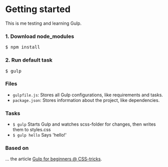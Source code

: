 # Getting started

This is me testing and learning Gulp.

<h3>1. Download node_modules</h3>
<pre>$ npm install</pre>

<h3>2. Run default task</h3>
<pre>$ gulp</pre>

<h3>Files</h3>
<ul>
	<li>
		<code>gulpfile.js</code>: Stores all Gulp configurations, like requirements and tasks.
	</li>
	<li>
		<code>package.json</code>: Stores information about the project, like dependencies.
	</li>
</ul>

<h3>Tasks</h3>
<ul>
	<li>
		<code>$ gulp</code> Starts Gulp and watches scss-folder for changes, then writes them to styles.css
	</li>
	<li>
		<code>$ gulp hello</code> Says 'hello!'
	</li>
</ul>

<h3>Based on</h3>
... the article <a href="https://css-tricks.com/gulp-for-beginners/">Gulp for beginners @ CSS-tricks</a>.